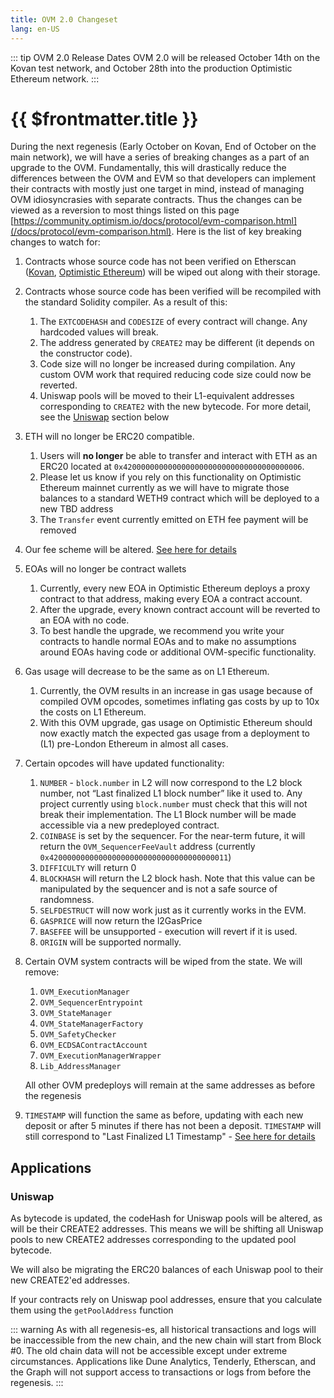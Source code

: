 ```yaml
---
title: OVM 2.0 Changeset
lang: en-US
---
```


::: tip OVM 2.0 Release Dates
OVM 2.0 will be released October 14th on the Kovan test network,
and October 28th into the production Optimistic Ethereum network.
:::

# {{ $frontmatter.title }}

During the next regenesis (Early October on Kovan, End of October on the main network), we will have a series of breaking changes as a part of an upgrade to the OVM. Fundamentally, this will drastically reduce the differences between the OVM and EVM so that developers can implement their contracts with mostly just one target in mind, instead of managing OVM idiosyncrasies with separate contracts. Thus the changes can be viewed as a reversion to most things listed on this page [https://community.optimism.io/docs/protocol/evm-comparison.html](/docs/protocol/evm-comparison.html). Here is the list of key breaking changes to watch for:

1. Contracts whose source code has not been verified on Etherscan 
   ([Kovan](https://kovan-optimistic.etherscan.io/verifyContract),
   [Optimistic Ethereum](https://optimistic.etherscan.io/verifyContract))
   will be wiped out along with their storage.

1. Contracts whose source code has been verified will be recompiled 
   with the standard Solidity compiler. As a result of this:
   1. The `EXTCODEHASH` and `CODESIZE` of every contract will change.
      Any hardcoded values will break.
   1. The address generated by `CREATE2` may be different (it depends on
      the constructor code).
   1. Code size will no longer be increased during compilation. Any 
      custom OVM work that required reducing code size could now 
      be reverted.
   1. Uniswap pools will be moved to their L1-equivalent 
      addresses corresponding to `CREATE2` with the new bytecode. For more detail, see the [Uniswap](#uniswap) section below

1. ETH will no longer be ERC20 compatible.
   1. Users will **no longer** be able to transfer and interact with ETH 
      as an ERC20 located at `0x4200000000000000000000000000000000000006`.
   1. Please let us know if you rely on this functionality on Optimistic 
      Ethereum mainnet currently as we will have to migrate those balances
      to a standard WETH9 contract which will be deployed to a new TBD address
   1. The `Transfer` event currently emitted on ETH fee payment will be
    removed

1. Our fee scheme will be altered. 
   [See here for details](new-fees.html)    

1. EOAs will no longer be contract wallets
    1. Currently, every new EOA in Optimistic Ethereum deploys a proxy
       contract to that address, making every EOA a contract account.
    1. After the upgrade, every known contract account will be reverted 
       to an EOA with no code.
    1.  To best handle the upgrade, we recommend you write your contracts 
        to handle normal EOAs and to make no assumptions around EOAs
        having code or additional OVM-specific functionality.

1. Gas usage will decrease to be the same as on L1 Ethereum.
   1. Currently, the OVM results in an increase in gas usage because of compiled OVM opcodes, sometimes inflating gas costs by up to 10x the costs on L1 Ethereum.
   1. With this OVM upgrade, gas usage on Optimistic Ethereum should now exactly match the expected gas usage from a deployment to (L1) pre-London Ethereum in almost all cases.

1. Certain opcodes will have updated functionality:
    1. `NUMBER` - `block.number` in L2 will now correspond to the L2 
       block number, not “Last finalized L1 block number” like it used to. Any project currently using `block.number` must check that this will not break their implementation. The L1 Block number will be made accessible via a new predeployed contract.
    1. `COINBASE` is set by the sequencer. For the near-term future, 
       it will return the `OVM_SequencerFeeVault` address (currently `0x4200000000000000000000000000000000000011`)
    1. `DIFFICULTY` will return 0
    1. `BLOCKHASH` will return the L2 block hash. Note that this value 
       can be manipulated by the sequencer and is not a safe source of randomness.
    1. `SELFDESTRUCT` will now work just as it currently works in the EVM.
    1. `GASPRICE` will now return the l2GasPrice
    1. `BASEFEE` will be unsupported - execution will revert if it is 
       used.
    1. `ORIGIN` will be supported normally.
8. Certain OVM system contracts will be wiped from the state. We will remove:
    1.  `OVM_ExecutionManager`
    2.  `OVM_SequencerEntrypoint`
    3. `OVM_StateManager`
    4. `OVM_StateManagerFactory`
    5. `OVM_SafetyChecker`
    6. `OVM_ECDSAContractAccount`
    7. `OVM_ExecutionManagerWrapper`
    8. `Lib_AddressManager`
    
    All other OVM predeploys will remain at the same addresses as before the regenesis
9. `TIMESTAMP` will function the same as before, updating with each new deposit or after 5 minutes if there has not been a deposit. `TIMESTAMP` will still correspond to "Last Finalized L1 Timestamp" - [See here for details](block-time.html)


## Applications

### Uniswap    

As bytecode is updated, the codeHash for Uniswap pools will be altered, 
as will be their CREATE2 addresses. This means we will be shifting 
all Uniswap pools to new CREATE2 addresses corresponding to the 
updated pool bytecode.

We will also be migrating the ERC20 balances of each Uniswap pool to 
their new CREATE2'ed addresses.

If your contracts rely on Uniswap pool addresses, ensure that 
you calculate them using the `getPoolAddress` function


::: warning
As with all regenesis-es, all historical transactions and logs will be inaccessible from the new chain, and the new chain will start from Block #0. The old chain data will not be accessible except under extreme circumstances. Applications like Dune Analytics, Tenderly, Etherscan, and the Graph will not support access to transactions or logs from before the regenesis.
:::
